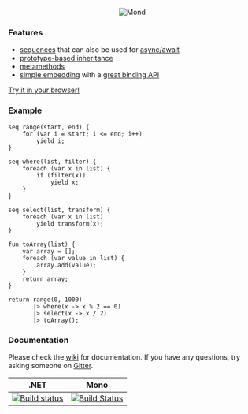 <p align="center"><img src="http://i.imgur.com/As4LMO6.png" alt="Mond"/>

### Features
* [sequences](https://github.com/Rohansi/Mond/wiki/Sequences) that can also be used for [async/await](https://fpp.literallybrian.com/mond/#e24f0a629859b38e2c27efa8aebaf60cf2cc4aed)
* [prototype-based inheritance](https://github.com/Rohansi/Mond/wiki/Prototypes)
* [metamethods](https://github.com/Rohansi/Mond/wiki/Metamethods)
* [simple embedding](https://github.com/Rohansi/Mond/wiki/Basic-Usage) with a [great binding API](https://github.com/Rohansi/Mond/wiki/Binding-API)

[Try it in your browser!](https://fpp.literallybrian.com/mond/)

### Example
```
seq range(start, end) {
    for (var i = start; i <= end; i++)
        yield i;
}

seq where(list, filter) {
    foreach (var x in list) {
        if (filter(x))
            yield x;
    }
}

seq select(list, transform) {
    foreach (var x in list)
        yield transform(x);
}

fun toArray(list) {
    var array = [];
    foreach (var value in list) {
        array.add(value);
    }
    return array;
}

return range(0, 1000)
       |> where(x -> x % 2 == 0)
       |> select(x -> x / 2)
       |> toArray();
```

### Documentation
Please check the [wiki](https://github.com/Rohansi/Mond/wiki) for documentation. If you have any questions, try asking someone on [Gitter](https://gitter.im/Rohansi/Mond).

| .NET | Mono |
|------|------|
| [![Build status](https://ci.appveyor.com/api/projects/status/di5tqqt73bu6aire)](https://ci.appveyor.com/project/Rohansi/mond) | [![Build Status](https://travis-ci.org/Rohansi/Mond.svg?branch=master)](https://travis-ci.org/Rohansi/Mond)
